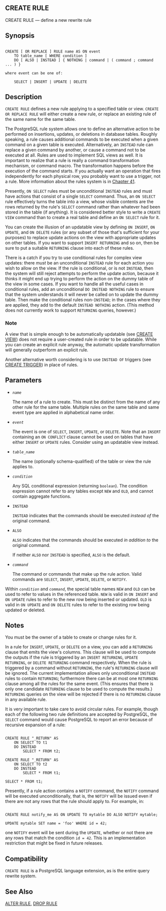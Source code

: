## CREATE RULE

CREATE RULE — define a new rewrite rule

## Synopsis

```

CREATE [ OR REPLACE ] RULE name AS ON event
    TO table_name [ WHERE condition ]
    DO [ ALSO | INSTEAD ] { NOTHING | command | ( command ; command ... ) }

where event can be one of:

    SELECT | INSERT | UPDATE | DELETE
```

## Description

`CREATE RULE` defines a new rule applying to a specified table or view. `CREATE OR REPLACE RULE` will either create a new rule, or replace an existing rule of the same name for the same table.

The PostgreSQL rule system allows one to define an alternative action to be performed on insertions, updates, or deletions in database tables. Roughly speaking, a rule causes additional commands to be executed when a given command on a given table is executed. Alternatively, an `INSTEAD` rule can replace a given command by another, or cause a command not to be executed at all. Rules are used to implement SQL views as well. It is important to realize that a rule is really a command transformation mechanism, or command macro. The transformation happens before the execution of the command starts. If you actually want an operation that fires independently for each physical row, you probably want to use a trigger, not a rule. More information about the rules system is in [Chapter 41](rules.html "Chapter 41. The Rule System").

Presently, `ON SELECT` rules must be unconditional `INSTEAD` rules and must have actions that consist of a single `SELECT` command. Thus, an `ON SELECT` rule effectively turns the table into a view, whose visible contents are the rows returned by the rule's `SELECT` command rather than whatever had been stored in the table (if anything). It is considered better style to write a `CREATE VIEW` command than to create a real table and define an `ON SELECT` rule for it.

You can create the illusion of an updatable view by defining `ON INSERT`, `ON UPDATE`, and `ON DELETE` rules (or any subset of those that's sufficient for your purposes) to replace update actions on the view with appropriate updates on other tables. If you want to support `INSERT RETURNING` and so on, then be sure to put a suitable `RETURNING` clause into each of these rules.

There is a catch if you try to use conditional rules for complex view updates: there *must* be an unconditional `INSTEAD` rule for each action you wish to allow on the view. If the rule is conditional, or is not `INSTEAD`, then the system will still reject attempts to perform the update action, because it thinks it might end up trying to perform the action on the dummy table of the view in some cases. If you want to handle all the useful cases in conditional rules, add an unconditional `DO INSTEAD NOTHING` rule to ensure that the system understands it will never be called on to update the dummy table. Then make the conditional rules non-`INSTEAD`; in the cases where they are applied, they add to the default `INSTEAD NOTHING` action. (This method does not currently work to support `RETURNING` queries, however.)

### Note

A view that is simple enough to be automatically updatable (see [CREATE VIEW](sql-createview.html "CREATE VIEW")) does not require a user-created rule in order to be updatable. While you can create an explicit rule anyway, the automatic update transformation will generally outperform an explicit rule.

Another alternative worth considering is to use `INSTEAD OF` triggers (see [CREATE TRIGGER](sql-createtrigger.html "CREATE TRIGGER")) in place of rules.

## Parameters

* *`name`*

    The name of a rule to create. This must be distinct from the name of any other rule for the same table. Multiple rules on the same table and same event type are applied in alphabetical name order.

* *`event`*

    The event is one of `SELECT`, `INSERT`, `UPDATE`, or `DELETE`. Note that an `INSERT` containing an `ON CONFLICT` clause cannot be used on tables that have either `INSERT` or `UPDATE` rules. Consider using an updatable view instead.

* *`table_name`*

    The name (optionally schema-qualified) of the table or view the rule applies to.

* *`condition`*

    Any SQL conditional expression (returning `boolean`). The condition expression cannot refer to any tables except `NEW` and `OLD`, and cannot contain aggregate functions.

* `INSTEAD`

    `INSTEAD` indicates that the commands should be executed *instead of* the original command.

* `ALSO`

    `ALSO` indicates that the commands should be executed *in addition to* the original command.

    If neither `ALSO` nor `INSTEAD` is specified, `ALSO` is the default.

* *`command`*

    The command or commands that make up the rule action. Valid commands are `SELECT`, `INSERT`, `UPDATE`, `DELETE`, or `NOTIFY`.

Within *`condition`* and *`command`*, the special table names `NEW` and `OLD` can be used to refer to values in the referenced table. `NEW` is valid in `ON INSERT` and `ON UPDATE` rules to refer to the new row being inserted or updated. `OLD` is valid in `ON UPDATE` and `ON DELETE` rules to refer to the existing row being updated or deleted.

## Notes

You must be the owner of a table to create or change rules for it.

In a rule for `INSERT`, `UPDATE`, or `DELETE` on a view, you can add a `RETURNING` clause that emits the view's columns. This clause will be used to compute the outputs if the rule is triggered by an `INSERT RETURNING`, `UPDATE RETURNING`, or `DELETE RETURNING` command respectively. When the rule is triggered by a command without `RETURNING`, the rule's `RETURNING` clause will be ignored. The current implementation allows only unconditional `INSTEAD` rules to contain `RETURNING`; furthermore there can be at most one `RETURNING` clause among all the rules for the same event. (This ensures that there is only one candidate `RETURNING` clause to be used to compute the results.) `RETURNING` queries on the view will be rejected if there is no `RETURNING` clause in any available rule.

It is very important to take care to avoid circular rules. For example, though each of the following two rule definitions are accepted by PostgreSQL, the `SELECT` command would cause PostgreSQL to report an error because of recursive expansion of a rule:

```

CREATE RULE "_RETURN" AS
    ON SELECT TO t1
    DO INSTEAD
        SELECT * FROM t2;

CREATE RULE "_RETURN" AS
    ON SELECT TO t2
    DO INSTEAD
        SELECT * FROM t1;

SELECT * FROM t1;
```

Presently, if a rule action contains a `NOTIFY` command, the `NOTIFY` command will be executed unconditionally, that is, the `NOTIFY` will be issued even if there are not any rows that the rule should apply to. For example, in:

```

CREATE RULE notify_me AS ON UPDATE TO mytable DO ALSO NOTIFY mytable;

UPDATE mytable SET name = 'foo' WHERE id = 42;
```

one `NOTIFY` event will be sent during the `UPDATE`, whether or not there are any rows that match the condition `id = 42`. This is an implementation restriction that might be fixed in future releases.

## Compatibility

`CREATE RULE` is a PostgreSQL language extension, as is the entire query rewrite system.

## See Also

[ALTER RULE](sql-alterrule.html "ALTER RULE"), [DROP RULE](sql-droprule.html "DROP RULE")